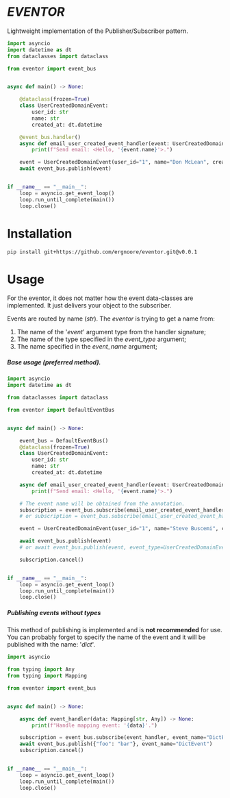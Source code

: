 #  _EVENTOR_
Lightweight implementation of the Publisher/Subscriber pattern.

```python
import asyncio
import datetime as dt
from dataclasses import dataclass

from eventor import event_bus


async def main() -> None:

    @dataclass(frozen=True)
    class UserCreatedDomainEvent:
        user_id: str
        name: str
        created_at: dt.datetime

    @event_bus.handler()
    async def email_user_created_event_handler(event: UserCreatedDomainEvent) -> None:
        print(f"Send email: <Hello, '{event.name}'>.")

    event = UserCreatedDomainEvent(user_id="1", name="Don McLean", created_at=dt.datetime.now())
    await event_bus.publish(event)


if __name__ == "__main__":
    loop = asyncio.get_event_loop()
    loop.run_until_complete(main())
    loop.close()
```



# Installation
```bash
pip install git+https://github.com/ergnoore/eventor.git@v0.0.1
```

# Usage
For the eventor, it does not matter how the event data-classes are implemented. It just delivers your object to the subscriber.

Events are routed by name (_str_). The _eventor_ is trying to get a name from:

1. The name of the '_event_' argument type from the handler signature;
2. The name of the type specified in the _event_type_ argument;
2. The name specified in the _event_name_ argument;
##### Base usage (preferred method).

```python
import asyncio
import datetime as dt

from dataclasses import dataclass

from eventor import DefaultEventBus


async def main() -> None:

    event_bus = DefaultEventBus()
    @dataclass(frozen=True)
    class UserCreatedDomainEvent:
        user_id: str
        name: str
        created_at: dt.datetime

    async def email_user_created_event_handler(event: UserCreatedDomainEvent) -> None:
        print(f"Send email: <Hello, '{event.name}'>.")

    # The event name will be obtained from the annotation.
    subscription = event_bus.subscribe(email_user_created_event_handler)
    # or subscription = event_bus.subscribe(email_user_created_event_handler, event_type=UserCreatedDomainEvent)

    event = UserCreatedDomainEvent(user_id="1", name="Steve Buscemi", created_at=dt.datetime.now())

    await event_bus.publish(event)
    # or await event_bus.publish(event, event_type=UserCreatedDomainEvent) # Explicit caste of the event to the desired type.

    subscription.cancel()


if __name__ == "__main__":
    loop = asyncio.get_event_loop()
    loop.run_until_complete(main())
    loop.close()
```



##### Publishing events without types

This method of publishing is implemented and is **not recommended** for use. You can probably forget to specify the name of the event and it will be published with the name: '_dict_'.
```python
import asyncio

from typing import Any
from typing import Mapping

from eventor import event_bus


async def main() -> None:

    async def event_handler(data: Mapping[str, Any]) -> None:
        print(f"Handle mapping event: '{data}'.")

    subscription = event_bus.subscribe(event_handler, event_name="DictEvent")
    await event_bus.publish({"foo": "bar"}, event_name="DictEvent")
    subscription.cancel()


if __name__ == "__main__":
    loop = asyncio.get_event_loop()
    loop.run_until_complete(main())
    loop.close()
```
